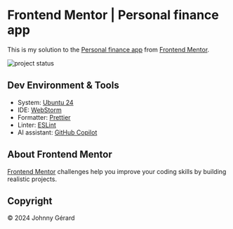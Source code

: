 # Frontend Mentor | Personal finance app

This is my solution to
the [Personal finance app](https://www.frontendmentor.io/challenges/personal-finance-app-JfjtZgyMt1)
from [Frontend Mentor](https://www.frontendmentor.io/).

![project status](https://img.shields.io/badge/project%20status-active%20development-success?style=for-the-badge)

## Dev Environment & Tools

- System: [Ubuntu 24](https://ubuntu.com/desktop)
- IDE: [WebStorm](https://www.jetbrains.com/webstorm/)
- Formatter: [Prettier](https://prettier.io/)
- Linter: [ESLint](https://eslint.org/)
- AI assistant: [GitHub Copilot](https://github.com/features/copilot)

## About Frontend Mentor

[Frontend Mentor](https://www.frontendmentor.io/) challenges help you improve your coding skills by building realistic
projects.

## Copyright

© 2024 Johnny Gérard

